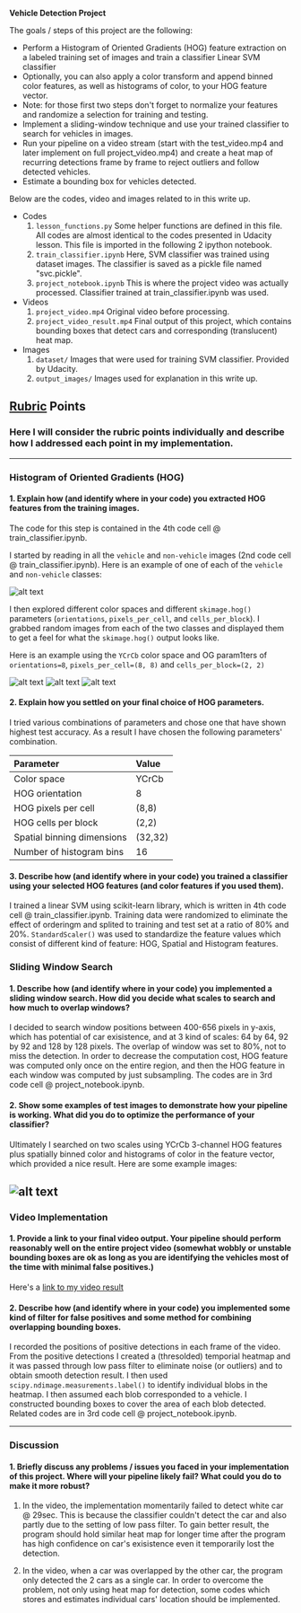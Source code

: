 **Vehicle Detection Project**

The goals / steps of this project are the following:

* Perform a Histogram of Oriented Gradients (HOG) feature extraction on a labeled training set of images and train a classifier Linear SVM classifier
* Optionally, you can also apply a color transform and append binned color features, as well as histograms of color, to your HOG feature vector.
* Note: for those first two steps don't forget to normalize your features and randomize a selection for training and testing.
* Implement a sliding-window technique and use your trained classifier to search for vehicles in images.
* Run your pipeline on a video stream (start with the test_video.mp4 and later implement on full project_video.mp4) and create a heat map of recurring detections frame by frame to reject outliers and follow detected vehicles.
* Estimate a bounding box for vehicles detected.

[//]: # (Image References)
[example]: ./output_images/image_example.jpg
[hog0]: ./output_images/ch0_and_hog.jpg
[hog1]: ./output_images/ch1_and_hog.jpg
[hog2]: ./output_images/ch2_and_hog.jpg
[sliding_window]: ./output_images/sliding_window.jpg
[image5]: ./examples/bboxes_and_heat.png
[image6]: ./examples/labels_map.png
[image7]: ./examples/output_bboxes.png
[video1]: ./project_video_result.mp4

Below are the codes, video and images related to in this write up.
* Codes
  1. `lesson_functions.py`
    Some helper functions are defined in this file. All codes are almost identical to the codes presented in Udacity lesson. This file is imported in the following 2 ipython notebook.
  1. `train_classifier.ipynb`
    Here, SVM classifier was trained using dataset images. The classifier is saved as a pickle file named "svc.pickle".
  1. `project_notebook.ipynb`
    This is where the project video was actually processed. Classifier trained at train_classifier.ipynb was used.
* Videos
  1. `project_video.mp4`
    Original video before processing.
  1. `project_video_result.mp4`
    Final output of this project, which contains bounding boxes that detect cars and corresponding (translucent) heat map.
* Images
  1. `dataset/`
    Images that were used for training SVM classifier. Provided by Udacity.
  1. `output_images/`
    Images used for explanation in this write up.

## [Rubric](https://review.udacity.com/#!/rubrics/513/view) Points
### Here I will consider the rubric points individually and describe how I addressed each point in my implementation.  

---
### Histogram of Oriented Gradients (HOG)

#### 1. Explain how (and identify where in your code) you extracted HOG features from the training images.

The code for this step is contained in the 4th code cell @ train_classifier.ipynb.

I started by reading in all the `vehicle` and `non-vehicle` images (2nd code cell @ train_classifier.ipynb). Here is an example of one of each of the `vehicle` and `non-vehicle` classes:

![alt text][example]

I then explored different color spaces and different `skimage.hog()` parameters (`orientations`, `pixels_per_cell`, and `cells_per_block`).  I grabbed random images from each of the two classes and displayed them to get a feel for what the `skimage.hog()` output looks like.

Here is an example using the `YCrCb`
 color space and OG param1ters of `orientations=8`, `pixels_per_cell=(8, 8)` and `cells_per_block=(2, 2)`


![alt text][hog0]
![alt text][hog1]
![alt text][hog2]

#### 2. Explain how you settled on your final choice of HOG parameters.

I tried various combinations of parameters and chose one that have shown highest test accuracy. As a result I have chosen the following parameters' combination.

| Parameter | Value |
|:--|:--|
| Color space | YCrCb |
| HOG orientation | 8 |
| HOG pixels per cell | (8,8) |
| HOG cells per block | (2,2) |
| Spatial binning dimensions | (32,32) |
| Number of histogram bins | 16 |

#### 3. Describe how (and identify where in your code) you trained a classifier using your selected HOG features (and color features if you used them).

I trained a linear SVM using scikit-learn library, which is written in 4th code cell @ train_classifier.ipynb. Training data were randomized to eliminate the effect of orderingm and splited to training and test set at a ratio of 80% and 20%. `StandardScaler()` was used to standardize the feature values which consist of different kind of feature: HOG, Spatial and Histogram features.

### Sliding Window Search

#### 1. Describe how (and identify where in your code) you implemented a sliding window search.  How did you decide what scales to search and how much to overlap windows?

I decided to search window positions between 400-656 pixels in y-axis, which has potential of car exisistence, and at 3 kind of scales: 64 by 64, 92 by 92 and 128 by 128 pixels. The overlap of window was set to 80%, not to miss the detection. In order to decrease the computation cost, HOG feature was computed only once on the entire region, and then the HOG feature in each window was computed by just subsampling. The codes are in 3rd code cell @ project_notebook.ipynb.

#### 2. Show some examples of test images to demonstrate how your pipeline is working.  What did you do to optimize the performance of your classifier?

Ultimately I searched on two scales using YCrCb 3-channel HOG features plus spatially binned color and histograms of color in the feature vector, which provided a nice result.  Here are some example images:

![alt text][sliding_window]
---

### Video Implementation

#### 1. Provide a link to your final video output.  Your pipeline should perform reasonably well on the entire project video (somewhat wobbly or unstable bounding boxes are ok as long as you are identifying the vehicles most of the time with minimal false positives.)

Here's a [link to my video result](./project_video_result.mp4)


#### 2. Describe how (and identify where in your code) you implemented some kind of filter for false positives and some method for combining overlapping bounding boxes.

I recorded the positions of positive detections in each frame of the video.  From the positive detections I created a (thresolded) temporial heatmap and it was passed through low pass filter to eliminate noise (or outliers) and to obtain smooth detection result.  I then used `scipy.ndimage.measurements.label()` to identify individual blobs in the heatmap.  I then assumed each blob corresponded to a vehicle.  I constructed bounding boxes to cover the area of each blob detected. Related codes are in 3rd code cell @ project_notebook.ipynb.

---

### Discussion

#### 1. Briefly discuss any problems / issues you faced in your implementation of this project.  Where will your pipeline likely fail?  What could you do to make it more robust?

1. In the video, the implementation momentarily failed to detect white car @ 29sec. This is because the classifier couldn't detect the car and also partly due to the setting of low pass filter. To gain better result, the program should hold similar heat map for longer time after the program has high confidence on car's exisistence even it temporarily lost the detection.

1. In the video, when a car was overlapped by the other car, the program only detected the 2 cars as a single car. In order to overcome the problem, not only using heat map for detection, some codes which stores and estimates individual cars' location should be implemented.
